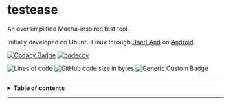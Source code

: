 # testease

An oversimplified Mocha-inspired test tool.

Initially developed on Ubuntu Linux through [UserLAnd](https://github.com/CypherpunkArmory/UserLAnd) on [Android](https://play.google.com/store/apps/details?id=tech.ula).


[![Codacy Badge](https://app.codacy.com/project/badge/Grade/75eeb5d0ccfb41a8916ed8ebaee38acb)](https://app.codacy.com/gh/l3laze/testease/dashboard) [![codecov](https://codecov.io/gh/l3laze/testease/branch/master/graph/badge.svg)](https://codecov.io/gh/l3laze/testease)


![Lines of code](https://img.shields.io/tokei/lines/github/l3laze/testease) ![GitHub code size in bytes](https://img.shields.io/github/languages/code-size/l3laze/testease) ![Generic Custom Badge](https://img.shields.io/badge/Made_with_NodeJS-and_%3C3-red)


----


<details><summary><b>Table of contents</b></summary>

  * [Installation](#Installation)
  * [Usage](#Usage)
    - [Options](#Options)
    - [Example](#Example)
    - [Output](#Output)
  * [Demo](#Demo)
</details>


----

